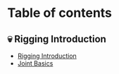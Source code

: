 # Table of contents

## 💀 Rigging Introduction

* [Rigging Introduction](rigging-introduction/readme/intro.md)
* [Joint Basics](rigging-introduction/joint-basics.md)
